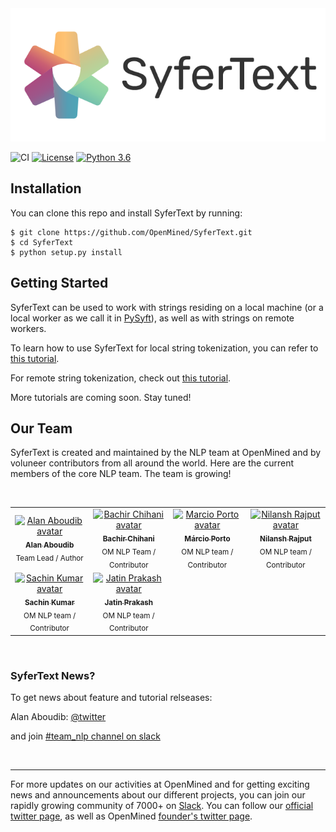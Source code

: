 <img src='./art/syfertext_logo_horizontal.png'>

![CI](https://github.com/OpenMined/SyferText/workflows/CI/badge.svg)
[![License](https://img.shields.io/badge/License-Apache%202.0-blue.svg)](https://opensource.org/licenses/Apache-2.0)
[![Python 3.6](https://img.shields.io/badge/python-3.6-blue.svg)](https://www.python.org/downloads/release/python-360/)


## Installation

You can clone this repo and install SyferText by running:

```
$ git clone https://github.com/OpenMined/SyferText.git
$ cd SyferText
$ python setup.py install
```

## Getting Started

SyferText can be used to work with strings residing on a local machine (or a local worker as we call it in [PySyft](https://github.com/OpenMined/PySyft)), as well as with strings on remote workers.

To learn how to use SyferText for local string tokenization, you can refer to [this tutorial](https://github.com/OpenMined/SyferText/blob/master/tutorials/Part%200%20-%20(Getting%20Started)%20Local%20Tokenization.ipynb).

For remote string tokenization, check out [this tutorial](https://bit.ly/37VEJ28).

More tutorials are coming soon. Stay tuned!

## Our Team

SyferText is created and maintained by the NLP team at OpenMined and by voluneer contributors from all around the world. Here are the current members of the core NLP team. The team is growing!

<br>
<table>
  <tr>
    <td align="center">
      <a href="https://twitter.com/alan_aboudib">
        <img src="https://avatars1.githubusercontent.com/u/11991643?s=240" width="170px;" alt="Alan Aboudib avatar">
        <br /><sub><b>Alan Aboudib</b></sub></a><br />
        <sub>Team Lead / Author</sub>
      </a>
    </td>
    <td align="center">
      <a href="https://github.com/dzlab">
        <img src="https://avatars0.githubusercontent.com/u/1645304?s=400&v=4" width="170px;" alt="Bachir Chihani avatar">
        <br /><sub><b>Bachir Chihani</b></sub></a><br />
        <sub>OM NLP Team / Contributor</sub>
      </a>
    </td>
    <td align="center">
      <a href="https://github.com/MarcioPorto">
        <img src="https://avatars1.githubusercontent.com/u/6521281?s=400&v=4" width="170px;" alt="Marcio Porto avatar">
        <br /><sub><b>Márcio Porto</b></sub></a><br />
        <sub>OM NLP team / Contributor</sub>
      </a>
    </td>
    <td align="center">
      <a href="https://github.com/Nilanshrajput">
        <img src="https://avatars0.githubusercontent.com/u/28673745?s=400&u=4573311779fc3cc924670e3e02108e35350c1f25&v=4"  width="170px;" alt="Nilansh Rajput avatar">
        <br /><sub><b>Nilansh Rajput</b></sub></a><br />
        <sub>OM NLP team / Contributor</sub>
      </a>
    </td>
  </tr>
  <tr>
    <td align="center">
      <a href="https://github.com/sachin-101">
        <img src="https://avatars1.githubusercontent.com/u/44168164?s=400&u=df1c9d775a3312cacd4b330f469773e23260eb28&v=4"  width="170px;" alt="Sachin Kumar avatar">
        <br /><sub><b>Sachin Kumar</b></sub></a><br />
        <sub>OM NLP team / Contributor</sub>
      </a>
    </td>
    <td align="center">
      <a href="https://github.com/bicycleman15">
        <img src="https://avatars0.githubusercontent.com/u/47978882?s=400&u=521e48efe1a9a652f4449f64278b690aa27dfe03&v=4"  width="170px;" alt="Jatin Prakash avatar">
        <br /><sub><b>Jatin Prakash</b></sub></a><br />
        <sub>OM NLP team / Contributor</sub>
      </a>
    </td>
  </tr>
  
  
</table>
<br>


### SyferText News?
To get news about feature and tutorial relseases:

Alan Aboudib: [@twitter](https://twitter.com/alan_aboudib)

 and join [#team_nlp channel on slack](https://openmined.slack.com/archives/CUWDZMED9)

<br>

-------

For more updates on our activities at OpenMined and for getting exciting news and announcements about our different projects, you can join our rapidly growing community of 7000+ on [Slack](https://slack.openmined.org/). You can follow our [official twitter page](https://twitter.com/openminedorg), as well as OpenMined [founder's twitter page](https://twitter.com/iamtrask).
